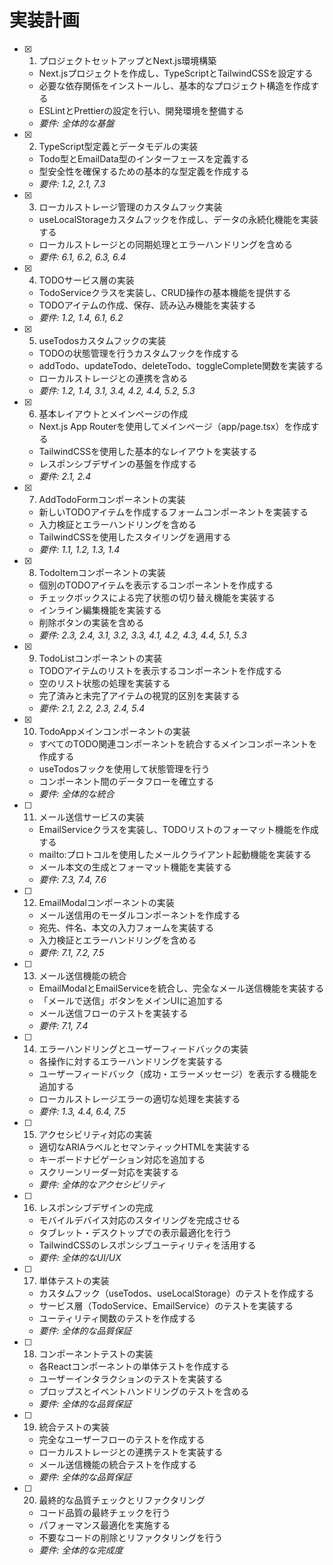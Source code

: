 # 実装計画

- [x] 1. プロジェクトセットアップとNext.js環境構築
  - Next.jsプロジェクトを作成し、TypeScriptとTailwindCSSを設定する
  - 必要な依存関係をインストールし、基本的なプロジェクト構造を作成する
  - ESLintとPrettierの設定を行い、開発環境を整備する
  - _要件: 全体的な基盤_

- [x] 2. TypeScript型定義とデータモデルの実装

  - Todo型とEmailData型のインターフェースを定義する
  - 型安全性を確保するための基本的な型定義を作成する
  - _要件: 1.2, 2.1, 7.3_

- [x] 3. ローカルストレージ管理のカスタムフック実装




  - useLocalStorageカスタムフックを作成し、データの永続化機能を実装する
  - ローカルストレージとの同期処理とエラーハンドリングを含める
  - _要件: 6.1, 6.2, 6.3, 6.4_

- [x] 4. TODOサービス層の実装



  - TodoServiceクラスを実装し、CRUD操作の基本機能を提供する
  - TODOアイテムの作成、保存、読み込み機能を実装する
  - _要件: 1.2, 1.4, 6.1, 6.2_

- [x] 5. useTodosカスタムフックの実装



  - TODOの状態管理を行うカスタムフックを作成する
  - addTodo、updateTodo、deleteTodo、toggleComplete関数を実装する
  - ローカルストレージとの連携を含める
  - _要件: 1.2, 1.4, 3.1, 3.4, 4.2, 4.4, 5.2, 5.3_

- [x] 6. 基本レイアウトとメインページの作成






  - Next.js App Routerを使用してメインページ（app/page.tsx）を作成する
  - TailwindCSSを使用した基本的なレイアウトを実装する
  - レスポンシブデザインの基盤を作成する
  - _要件: 2.1, 2.4_

- [x] 7. AddTodoFormコンポーネントの実装



  - 新しいTODOアイテムを作成するフォームコンポーネントを実装する
  - 入力検証とエラーハンドリングを含める
  - TailwindCSSを使用したスタイリングを適用する
  - _要件: 1.1, 1.2, 1.3, 1.4_

- [x] 8. TodoItemコンポーネントの実装



  - 個別のTODOアイテムを表示するコンポーネントを作成する
  - チェックボックスによる完了状態の切り替え機能を実装する
  - インライン編集機能を実装する
  - 削除ボタンの実装を含める
  - _要件: 2.3, 2.4, 3.1, 3.2, 3.3, 4.1, 4.2, 4.3, 4.4, 5.1, 5.3_

- [x] 9. TodoListコンポーネントの実装



  - TODOアイテムのリストを表示するコンポーネントを作成する
  - 空のリスト状態の処理を実装する
  - 完了済みと未完了アイテムの視覚的区別を実装する
  - _要件: 2.1, 2.2, 2.3, 2.4, 5.4_

- [x] 10. TodoAppメインコンポーネントの実装
















  - すべてのTODO関連コンポーネントを統合するメインコンポーネントを作成する
  - useTodosフックを使用して状態管理を行う
  - コンポーネント間のデータフローを確立する
  - _要件: 全体的な統合_

- [ ] 11. メール送信サービスの実装
  - EmailServiceクラスを実装し、TODOリストのフォーマット機能を作成する
  - mailto:プロトコルを使用したメールクライアント起動機能を実装する
  - メール本文の生成とフォーマット機能を実装する
  - _要件: 7.3, 7.4, 7.6_

- [ ] 12. EmailModalコンポーネントの実装
  - メール送信用のモーダルコンポーネントを作成する
  - 宛先、件名、本文の入力フォームを実装する
  - 入力検証とエラーハンドリングを含める
  - _要件: 7.1, 7.2, 7.5_

- [ ] 13. メール送信機能の統合
  - EmailModalとEmailServiceを統合し、完全なメール送信機能を実装する
  - 「メールで送信」ボタンをメインUIに追加する
  - メール送信フローのテストを実装する
  - _要件: 7.1, 7.4_

- [ ] 14. エラーハンドリングとユーザーフィードバックの実装
  - 各操作に対するエラーハンドリングを実装する
  - ユーザーフィードバック（成功・エラーメッセージ）を表示する機能を追加する
  - ローカルストレージエラーの適切な処理を実装する
  - _要件: 1.3, 4.4, 6.4, 7.5_

- [ ] 15. アクセシビリティ対応の実装
  - 適切なARIAラベルとセマンティックHTMLを実装する
  - キーボードナビゲーション対応を追加する
  - スクリーンリーダー対応を実装する
  - _要件: 全体的なアクセシビリティ_

- [ ] 16. レスポンシブデザインの完成
  - モバイルデバイス対応のスタイリングを完成させる
  - タブレット・デスクトップでの表示最適化を行う
  - TailwindCSSのレスポンシブユーティリティを活用する
  - _要件: 全体的なUI/UX_

- [ ] 17. 単体テストの実装
  - カスタムフック（useTodos、useLocalStorage）のテストを作成する
  - サービス層（TodoService、EmailService）のテストを実装する
  - ユーティリティ関数のテストを作成する
  - _要件: 全体的な品質保証_

- [ ] 18. コンポーネントテストの実装
  - 各Reactコンポーネントの単体テストを作成する
  - ユーザーインタラクションのテストを実装する
  - プロップスとイベントハンドリングのテストを含める
  - _要件: 全体的な品質保証_

- [ ] 19. 統合テストの実装
  - 完全なユーザーフローのテストを作成する
  - ローカルストレージとの連携テストを実装する
  - メール送信機能の統合テストを作成する
  - _要件: 全体的な品質保証_

- [ ] 20. 最終的な品質チェックとリファクタリング
  - コード品質の最終チェックを行う
  - パフォーマンス最適化を実施する
  - 不要なコードの削除とリファクタリングを行う
  - _要件: 全体的な完成度_